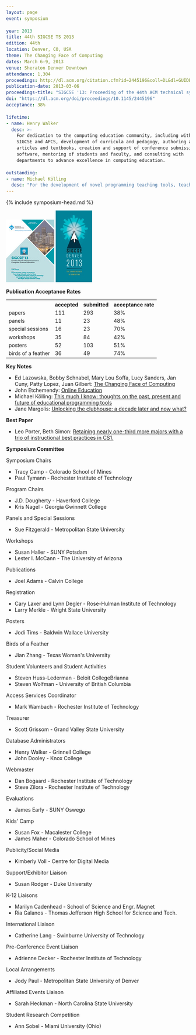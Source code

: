 ```yaml
---
layout: page
event: symposium

year: 2013
title: 44th SIGCSE TS 2013
edition: 44th
location: Denver, CO, USA
theme: The Changing Face of Computing
dates: March 6-9, 2013
venue: Sheraton Denver Downtown
attendance: 1,304
proceedings: http://dl.acm.org/citation.cfm?id=2445196&coll=DL&dl=GUIDE&CFID=442642152&CFTOKEN=40656014
publication-date: 2013-03-06
proceedings-title: "SIGCSE '13: Proceeding of the 44th ACM technical symposium on Computer science education"
doi: "https://dl.acm.org/doi/proceedings/10.1145/2445196"
acceptance: 38%

lifetime:
- name: Henry Walker
  desc: >-
    For dedication to the computing education community, including within 
    SIGCSE and APCS, development of curricula and pedagogy, authoring a
    articles and textbooks, creation and support of conference submission 
    software, mentoring of students and faculty, and consulting with 
    departments to advance excellence in computing education.

outstanding:
- name: Michael Kölling
  desc: "For the development of novel programming teaching tools, teaching approaches and teaching material."
---
```


{% include symposium-head.md %}

<img src="images/covers/SIGCSE13.jpg">

<img src="images/logos/sigcse2013_logo.png">

**Publication Acceptance Rates**

 <table class="table table-hover table-sm"><tbody><tr><th></th>
<th>accepted</th>
<th>submitted</th>
<th>acceptance rate</th>
</tr><tr><td>papers</td>
<td> 111</td>
<td> 293</td>
<td> 38%</td>
</tr><tr><td>panels</td>
<td> 11</td>
<td> 23</td>
<td> 48%</td>
</tr><tr><td>special sessions</td>
<td> 16</td>
<td> 23</td>
<td> 70%</td>
</tr><tr><td>workshops</td>
<td> 35</td>
<td> 84</td>
<td> 42%</td>
</tr><tr><td>posters</td>
<td> 52</td>
<td> 103</td>
<td> 51%</td>
</tr><tr><td>birds of a feather</td>
<td> 36</td>
<td> 49</td>
<td> 74%</td>
</tr></tbody></table>


**Key Notes**

-   Ed Lazowska, Bobby Schnabel, Mary Lou Soffa, Lucy Sanders, Jan Cuny,
    Patty Lopez, Juan Gilbert: [The Changing Face of
    Computing](http://dl.acm.org/citation.cfm?id=2445198&CFID=442642152&CFTOKEN=40656014)
-   John Etchemendy: [Online
    Education](http://dl.acm.org/citation.cfm?id=2445201&CFID=442642152&CFTOKEN=40656014)
-   Michael Kölling: [This much I know: thoughts on the past, present
    and future of educational programming
    tools](http://dl.acm.org/citation.cfm?id=2445200&CFID=442642152&CFTOKEN=40656014)
-   Jane Margolis: [Unlocking the clubhouse: a decade later and now
    what?](http://dl.acm.org/citation.cfm?id=2445202&CFID=442642152&CFTOKEN=40656014)

**Best Paper**

-   Leo Porter, Beth Simon: [Retaining nearly one-third more majors with
    a trio of instructional best practices in
    CS1.](http://dl.acm.org/citation.cfm?id=2445196.2445248&coll=DL&dl=GUIDE)

**Symposium Committee**

Symposium Chairs

-   Tracy Camp - Colorado School of Mines
-   Paul Tymann - Rochester Institute of Technology

Program Chairs

-   J.D. Dougherty - Haverford College
-   Kris Nagel - Georgia Gwinnett College

Panels and Special Sessions

-   Sue Fitzgerald - Metropolitan State University

Workshops

-   Susan Haller - SUNY Potsdam
-   Lester I. McCann - The University of Arizona

Publications

-   Joel Adams - Calvin College

Registration

-   Cary Laxer and Lynn Degler - Rose-Hulman Institute of Technology
-   Larry Merkle - Wright State University

Posters

-   Jodi Tims - Baldwin Wallace University

Birds of a Feather

-   Jian Zhang - Texas Woman\'s University

Student Volunteers and Student Activities

-   Steven Huss-Lederman - Beloit CollegeBrianna
-   Steven Wolfman - University of British Columbia

Access Services Coordinator

-   Mark Wambach - Rochester Institute of Technology

Treasurer

-   Scott Grissom - Grand Valley State University

Database Administrators

-   Henry Walker - Grinnell College
-   John Dooley - Knox College

Webmaster

-   Dan Bogaard - Rochester Institute of Technology
-   Steve Zilora - Rochester Institute of Technology

Evaluations

-   James Early - SUNY Oswego

Kids\' Camp

-   Susan Fox - Macalester College
-   James Maher - Colorado School of Mines

Publicity/Social Media

-   Kimberly Voll - Centre for Digital Media

Support/Exhibitor Liaison

-   Susan Rodger - Duke University

K-12 Liaisons

-   Marilyn Cadenhead - School of Science and Engr. Magnet
-   Ria Galanos - Thomas Jefferson High School for Science and Tech.

International Liaison

-   Catherine Lang - Swinburne University of Technology

Pre-Conference Event Liaison

-   Adrienne Decker - Rochester Institute of Technology

Local Arrangements

-   Jody Paul - Metropolitan State University of Denver

Affiliated Events Liaison

-   Sarah Heckman - North Carolina State University

Student Research Competition

-   Ann Sobel - Miami University (Ohio)
